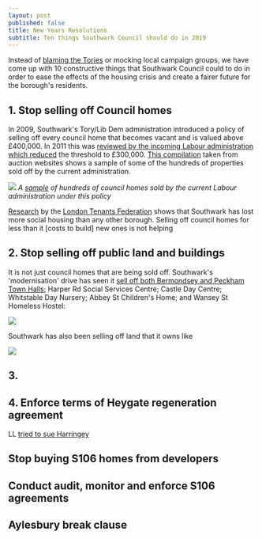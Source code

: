 ```yaml
---
layout: post
published: false
title: New Years Resolutions
subtitle: Ten things Southwark Council should do in 2019
---
```

Instead of [blaming the Tories](https://twitter.com/karleastham/status/1062088721535787008) or mocking local campaign groups, we have come up with 10 constructive things that Southwark Council could to do in order to ease the effects of the housing crisis and create a fairer future for the borough's residents.

## 1. Stop selling off Council homes
In 2009, Southwark's Tory/Lib Dem administration introduced a policy of selling off every council home that becomes vacant and is valued above £400,000. In 2011 this was [reviewed by the incoming Labour administration which reduced](http://moderngov.southwark.gov.uk/documents/s19458/Report%20Review%20of%20Void%20Disposal%20Strategy.pdf) the threshold to £300,000. [This compilation](http://35percent.org/img/sold_by_southwark.pdf) taken from auction websites shows a sample of some of the hundreds of properties sold off by the current administration.

![](http://35percent.org/img/samplecouncilhomessold.png)
*A [sample](/sold_by_southwark.pdf) of hundreds of council homes sold by the current Labour administration under this policy*

[Research](http://www.londontenants.org/publications/other/Boroughs%20SR%20loss%20or%20gain%202001-17%20(FF4).jpg) by the [London Tenants Federation](http://londontenants.org) shows that Southwark has lost more social housing than any other borough. Selling off council homes for less than it [costs to build] new ones is not helping 

## 2. Stop selling off public land and buildings
It is not just council homes that are being sold off. Southwark's 'modernisation' drive has seen it [sell off both Bermondsey and Peckham Town Halls](http://35percent.org/southwark-town-halls/); Harper Rd Social Services Centre; Castle Day Centre; Whitstable Day Nursery; Abbey St Children's Home; and Wansey St Homeless Hostel:

![](http://35percent.org/img/selloff.png)

Southwark has also been selling off land that it owns like 

![](http://35percent.org/img/braganzailderton.png)


## 3. 

## 4. Enforce terms of Heygate regeneration agreement
LL [tried to sue Harringey](https://www.insidehousing.co.uk/news/lendlease-sues-haringey-council-over-4bn-vehicle-59072)


## Stop buying S106 homes from developers

## Conduct audit, monitor and enforce S106 agreements

## Aylesbury break clause